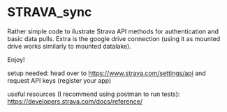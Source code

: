 # STRAVA_sync

Rather simple code to ilustrate Strava API methods for authentication and basic data pulls.
Extra is the google drive connection (using it as mounted drive works similarly to mounted datalake).

Enjoy!


setup needed:
head over to https://www.strava.com/settings/api and request API keys (register your app)

useful resources (I recommend using postman to run tests):
https://developers.strava.com/docs/reference/
